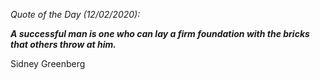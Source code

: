 *Quote of the Day (12/02/2020):*

_**A successful man is one who can lay a firm foundation with the bricks that others throw at him.**_

Sidney Greenberg